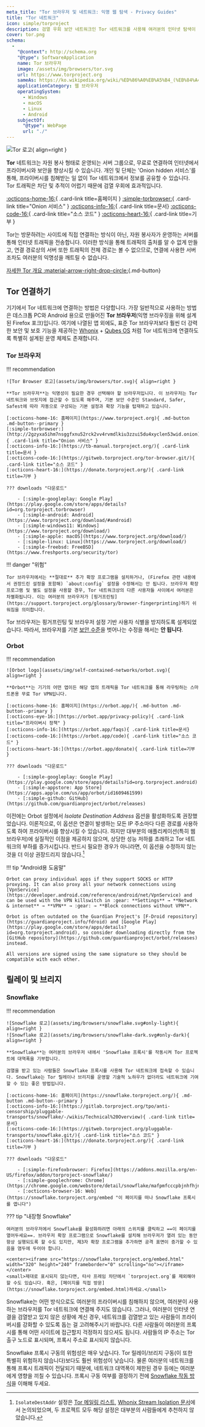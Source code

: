 ```yaml
---
meta_title: "Tor 브라우저 및 네트워크: 익명 웹 탐색 - Privacy Guides"
title: "Tor 네트워크"
icon: simple/torproject
description: 검열 우회 보안 네트워크인 Tor 네트워크를 사용해 여러분의 인터넷 탐색이 감시당하지 않도록 보호하세요.
cover: tor.png
schema:
  - 
    "@context": http://schema.org
    "@type": SoftwareApplication
    name: Tor 브라우저
    image: /assets/img/browsers/tor.svg
    url: https://www.torproject.org
    sameAs: https://ko.wikipedia.org/wiki/%ED%86%A0%EB%A5%B4_(%EB%84%A4%ED%8A%B8%EC%9B%8C%ED%81%AC)
    applicationCategory: 웹 브라우저
    operatingSystem:
      - Windows
      - macOS
      - Linux
      - Android
    subjectOf:
      "@type": WebPage
      url: "./"
---
```


![Tor 로고](assets/img/self-contained-networks/tor.svg){ align=right }

**Tor** 네트워크는 자원 봉사 형태로 운영되는 서버 그룹으로, 무료로 연결하여 인터넷에서 프라이버시와 보안을 향상시킬 수 있습니다. 개인 및 단체는 'Onion hidden 서비스'를 통해, 프라이버시를 침해받는 일 없이 Tor 네트워크에서 정보를 공유할 수 있습니다. Tor 트래픽은 차단 및 추적이 어렵기 때문에 검열 우회에 효과적입니다.

[:octicons-home-16:](https://www.torproject.org){ .card-link title=홈페이지 }
[:simple-torbrowser:](http://2gzyxa5ihm7nsggfxnu52rck2vv4rvmdlkiu3zzui5du4xyclen53wid.onion){ .card-link title="Onion 서비스" }
[:octicons-info-16:](https://tb-manual.torproject.org/){ .card-link title=문서}
[:octicons-code-16:](https://gitweb.torproject.org/tor.git){ .card-link title="소스 코드" }
[:octicons-heart-16:](https://donate.torproject.org/){ .card-link title=기부 }

Tor는 방문하려는 사이트에 직접 연결하는 방식이 아닌, 자원 봉사자가 운영하는 서버를 통해 인터넷 트래픽을 전송합니다. 이러한 방식을 통해 트래픽의 출처를 알 수 없게 만들고, 연결 경로상의 서버 또한 트래픽의 전체 경로는 볼 수 없으므로, 연결에 사용한 서버조차도 여러분의 익명성을 깨트릴 수 없습니다.

[자세한 Tor 개요 :material-arrow-right-drop-circle:](advanced/tor-overview.md ""){.md-button}

## Tor 연결하기

기기에서 Tor 네트워크에 연결하는 방법은 다양합니다. 가장 일반적으로 사용하는 방법은 데스크톱 PC와 Android 용으로 만들어진 **Tor 브라우저**(익명 브라우징을 위해 설계된 Firefox 포크)입니다. 여기에 나열된 앱 외에도, 표준 Tor 브라우저보다 훨씬 더 강력한 보안 및 보호 기능을 제공하는 [Whonix](desktop.md#whonix) + [Qubes OS](desktop.md#qubes-os) 처럼 Tor 네트워크에 연결하도록 특별히 설계된 운영 체제도 존재합니다.

### Tor 브라우저

!!! recommendation

    ![Tor Browser 로고](assets/img/browsers/tor.svg){ align=right }
    
    **Tor 브라우저**는 익명성이 필요한 경우 선택해야 할 브라우저입니다. 이 브라우저는 Tor 네트워크와 브릿지에 접근할 수 있도록 해주며, 기본 보안 수준인 Standard, Safer, Safest에 따라 자동으로 구성되는 기본 설정과 확장 기능을 탑재하고 있습니다.
    
    [:octicons-home-16: 홈페이지](https://www.torproject.org){ .md-button .md-button--primary }
    [:simple-torbrowser:](http://2gzyxa5ihm7nsggfxnu52rck2vv4rvmdlkiu3zzui5du4xyclen53wid.onion){ .card-link title="Onion 서비스" }
    [:octicons-info-16:](https://tb-manual.torproject.org/){ .card-link title=문서 }
    [:octicons-code-16:](https://gitweb.torproject.org/tor-browser.git/){ .card-link title="소스 코드" }
    [:octicons-heart-16:](https://donate.torproject.org/){ .card-link title=기부 }
    
    ??? downloads "다운로드"
    
        - [:simple-googleplay: Google Play](https://play.google.com/store/apps/details?id=org.torproject.torbrowser)
        - [:simple-android: Android](https://www.torproject.org/download/#android)
        - [:simple-windows11: Windows](https://www.torproject.org/download/)
        - [:simple-apple: macOS](https://www.torproject.org/download/)
        - [:simple-linux: Linux](https://www.torproject.org/download/)
        - [:simple-freebsd: FreeBSD](https://www.freshports.org/security/tor)

!!! danger "위험"

    Tor 브라우저에서는 **절대로** 추가 확장 프로그램을 설치하거나, (Firefox 관련 내용에서 권장드린 설정을 포함해) `about:config` 설정을 수정해서는 안 됩니다. 브라우저 확장 프로그램 및 별도 설정을 사용할 경우, Tor 네트워크상의 다른 사용자들 사이에서 여러분은 차별화됩니다. 이는 여러분의 브라우저가 [핑거프린팅](https://support.torproject.org/glossary/browser-fingerprinting)하기 쉬워짐을 의미합니다.

Tor 브라우저는 핑거프린팅 및 브라우저 설정 기반 사용자 식별을 방지하도록 설계되었습니다. 따라서, 브라우저를 기본 [보안 수준](https://tb-manual.torproject.org/security-settings/)을 벗어나는 수정을 해서는 **안 됩니다**.

### Orbot

!!! recommendation

    ![Orbot logo](assets/img/self-contained-networks/orbot.svg){ align=right }
    
    **Orbot**는 기기의 어떤 앱이든 해당 앱의 트래픽을 Tor 네트워크를 통해 라우팅하는 스마트폰용 무료 Tor VPN입니다.
    
    [:octicons-home-16: 홈페이지](https://orbot.app/){ .md-button .md-button--primary }
    [:octicons-eye-16:](https://orbot.app/privacy-policy){ .card-link title="프라이버시 정책" }
    [:octicons-info-16:](https://orbot.app/faqs){ .card-link title=문서}
    [:octicons-code-16:](https://orbot.app/code){ .card-link title="소스 코드" }
    [:octicons-heart-16:](https://orbot.app/donate){ .card-link title=기부 }
    
    ??? downloads "다운로드"
    
        - [:simple-googleplay: Google Play](https://play.google.com/store/apps/details?id=org.torproject.android)
        - [:simple-appstore: App Store](https://apps.apple.com/us/app/orbot/id1609461599)
        - [:simple-github: GitHub](https://github.com/guardianproject/orbot/releases)

이전에는 Orbot 설정에서 *Isolate Destination Address* 옵션을 활성화하도록 권장했었습니다. 이론적으로, 이 옵션은 연결이 발생하는 모든 IP 주소마다 다른 경로를 사용하도록 하여 프라이버시를 향상시킬 수 있습니다. 하지만 대부분의 애플리케이션(특히 웹 브라우저)에 실질적인 이점을 제공하지 않으며, 상당한 성능 저하를 초래하고 Tor 네트워크의 부하를 증가시킵니다. 반드시 필요한 경우가 아니라면, 이 옵션을 수정하지 않는 것을 더 이상 권장드리지 않습니다.[^1]

!!! tip "Android용 도움말"

    Orbot can proxy individual apps if they support SOCKS or HTTP proxying. It can also proxy all your network connections using [VpnService](https://developer.android.com/reference/android/net/VpnService) and can be used with the VPN killswitch in :gear: **Settings** → **Network & internet** → **VPN** → :gear: → **Block connections without VPN**.
    
    Orbot is often outdated on the Guardian Project's [F-Droid repository](https://guardianproject.info/fdroid) and [Google Play](https://play.google.com/store/apps/details?id=org.torproject.android), so consider downloading directly from the [GitHub repository](https://github.com/guardianproject/orbot/releases) instead.
    
    All versions are signed using the same signature so they should be compatible with each other.

## 릴레이 및 브리지

### Snowflake

!!! recommendation

    ![Snowflake 로고](assets/img/browsers/snowflake.svg#only-light){ align=right }
    ![Snowflake 로고](assets/img/browsers/snowflake-dark.svg#only-dark){ align=right }
    
    **Snowflake**는 여러분의 브라우저 내에서 'Snowflake 프록시'를 작동시켜 Tor 프로젝트에 대역폭을 기부합니다.
    
    검열을 받고 있는 사람들은 Snowflake 프록시를 사용해 Tor 네트워크에 접속할 수 있습니다. Snowflake는 Tor 릴레이나 브리지를 운영할 기술적 노하우가 없더라도 네트워크에 기여할 수 있는 좋은 방법입니다.
    
    [:octicons-home-16: 홈페이지](https://snowflake.torproject.org/){ .md-button .md-button--primary }
    [:octicons-info-16:](https://gitlab.torproject.org/tpo/anti-censorship/pluggable-transports/snowflake/-/wikis/Technical%20Overview){ .card-link title=문서}
    [:octicons-code-16:](https://gitweb.torproject.org/pluggable-transports/snowflake.git/){ .card-link title="소스 코드" }
    [:octicons-heart-16:](https://donate.torproject.org/){ .card-link title=기부 }
    
    ??? downloads "다운로드"
    
        - [:simple-firefoxbrowser: Firefox](https://addons.mozilla.org/en-US/firefox/addon/torproject-snowflake/)
        - [:simple-googlechrome: Chrome](https://chrome.google.com/webstore/detail/snowflake/mafpmfcccpbjnhfhjnllmmalhifmlcie)
        - [:octicons-browser-16: Web](https://snowflake.torproject.org/embed "이 페이지를 떠나 Snowflake 프록시를 엽니다")

??? tip "내장형 Snowflake"

    여러분의 브라우저에서 Snowflake를 활성화하려면 아래의 스위치를 클릭하고 ==이 페이지를 열어두세요==. 브라우저 확장 프로그램으로 Snowflake를 설치해 브라우저가 열려 있는 동안 항상 실행되도록 할 수도 있지만, 제3자 확장 프로그램을 추가하면 공격 표면이 증가할 수 있음을 염두에 두어야 합니다.
    
    <center><iframe src="https://snowflake.torproject.org/embed.html" width="320" height="240" frameborder="0" scrolling="no"></iframe></center>
    <small>제대로 표시되지 않는다면, 타사 프레임 차단에서 `torproject.org`를 제외해야 할 수도 있습니다. 혹은, [페이지를 직접 방문](https://snowflake.torproject.org/embed.html)하세요.</small>

Snowflake는 어떤 방식으로도 여러분의 프라이버시를 침해하지 않으며, 여러분이 사용하는 브라우저를 Tor 네트워크에 연결해 주지도 않습니다. 그러나, 여러분이 인터넷 연결을 검열받고 있지 않은 상황에 계신 경우, 네트워크를 검열받고 있는 사람들이 프라이버시를 강화할 수 있도록 돕는 걸 고려해주시기 바랍니다. 다른 사람들이 여러분의 프록시를 통해 어떤 사이트에 접근할지 걱정하지 않으셔도 됩니다. 사람들의 IP 주소는 Tor 출구 노드로 표시되며, 프록시 주소로 표시되지 않습니다.

Snowflake 프록시 구동의 위험성은 매우 낮습니다. Tor 릴레이/브리지 구동(이 또한 특별히 위험하지 않습니다)보다도 훨씬 위험성이 낮습니다. 물론 여러분의 네트워크를 통해 프록시 트래픽이 전달되기 때문에, 네트워크 대역폭이 제한된 경우 등에는 여러분에게 영향을 끼칠 수 있습니다. 프록시 구동 여부를 결정하기 전에 [Snowflake 작동 방식](https://gitlab.torproject.org/tpo/anti-censorship/pluggable-transports/snowflake/-/wikis/home)을 이해해 두세요.

[^1]: `IsolateDestAddr` 설정은 [Tor 메일링 리스트](https://lists.torproject.org/pipermail/tor-talk/2012-May/024403.html), [Whonix Stream Isolation 문서](https://www.whonix.org/wiki/Stream_Isolation)에서 논의되었으며, 두 프로젝트 모두 해당 설정은 대부분의 사람들에게 추천하지 않았습니다.
